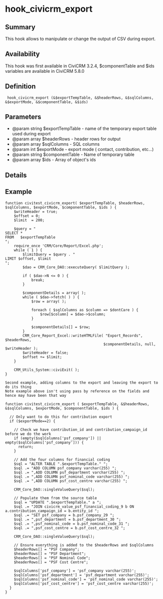 # hook_civicrm_export

## Summary

This hook allows to manipulate or change the output of CSV during
export.

## Availability

This hook was first available in CiviCRM 3.2.4, $componentTable and $ids variables are available in CiviCRM 5.8.0

## Definition

     hook_civicrm_export (&$exportTempTable, &$headerRows, &$sqlColumns, &$exportMode, &$componentTable, &$ids)

## Parameters

-   @param string $exportTempTable - name of the temporary export table
    used during export
-   @param array $headerRows - header rows for output
-   @param array $sqlColumns - SQL columns
-   @param int $exportMode - export mode ( contact, contribution, etc...)
-   @param string $componentTable - Name of temporary table
-   @param array $ids - Array of object's ids

## Details

## Example

    function civitest_civicrm_export( $exportTempTable, $headerRows, $sqlColumns, $exportMode, $componentTable, $ids ) {
        $writeHeader = true;
        $offset = 0;
        $limit  = 200;

        $query = "
    SELECT *
    FROM   $exportTempTable
    ";
        require_once 'CRM/Core/Report/Excel.php';
        while ( 1 ) {
            $limitQuery = $query . "
    LIMIT $offset, $limit
    ";
            $dao = CRM_Core_DAO::executeQuery( $limitQuery );

            if ( $dao->N <= 0 ) {
                break;
            }

            $componentDetails = array( );
            while ( $dao->fetch( ) ) {
                $row = array( );

                foreach ( $sqlColumns as $column => $dontCare ) {
                    $row[$column] = $dao->$column;
                }

                $componentDetails[] = $row;
            }
            CRM_Core_Report_Excel::writeHTMLFile( "Export_Records", $headerRows,
                                                 $componentDetails, null, $writeHeader );
            $writeHeader = false;
            $offset += $limit;
        }

        CRM_Utils_System::civiExit( );
    }

    Second example, adding columns to the export and leaving the export to do its thing
    Note example above isn't using pass by reference on the fields and hence may have been that way

    function civitest_civicrm_export ( $exportTempTable, &$headerRows, &$sqlColumns, $exportMode, $componentTable, $ids ) {

      // Only want to do this for contribution export
      if ($exportMode==2) {

        // Check we have contribution_id and contribution_campaign_id before we do the work
        if (empty($sqlColumns['psf_company']) || empty($sqlColumns['psf_company'])) {
          return;
        }

        // Add the four columns for financial coding
        $sql = "ALTER TABLE ".$exportTempTable." ";
        $sql .= "ADD COLUMN psf_company varchar(255) ";
        $sql .= ",ADD COLUMN psf_department varchar(255) ";
        $sql .= ",ADD COLUMN psf_nominal_code varchar(255) ";
        $sql .= ",ADD COLUMN psf_cost_centre varchar(255) ";

        CRM_Core_DAO::singleValueQuery($sql);

        // Populate them from the source table
        $sql = "UPDATE ".$exportTempTable." a ";
        $sql .= "JOIN civicrm_value_psf_financial_coding_9 b ON a.contribution_campaign_id = b.entity_id ";
        $sql .= "SET psf_company = b.psf_company_29 ";
        $sql .= ",psf_department = b.psf_department_30 ";
        $sql .= ",psf_nominal_code = b.psf_nominal_code_31 ";
        $sql .= ",psf_cost_centre = b.psf_cost_centre_32 ";

        CRM_Core_DAO::singleValueQuery($sql);

        // Ensure everything is added to the $headerRows and $sqlColumns
        $headerRows[] = "PSF Company";
        $headerRows[] = "PSF Department";
        $headerRows[] = "PSF Nominal Code";
        $headerRows[] = "PSF Cost Centre";

        $sqlColumns['psf_company'] = 'psf_company varchar(255)';
        $sqlColumns['psf_department'] = 'psf_department varchar(255)';
        $sqlColumns['psf_nominal_code'] = 'psf_nominal_code varchar(255)';
        $sqlColumns['psf_cost_centre'] = 'psf_cost_centre varchar(255)';
      }
    }
